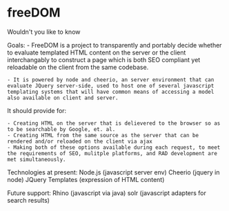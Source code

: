 freeDOM
=======

Wouldn't you like to know

Goals:
    - FreeDOM is a project to transparently and portably decide whether to evaluate templated HTML content on the server or the client interchangably to construct a page which is both SEO compliant yet reloadable on the client from the same codebase.

    - It is powered by node and cheerio, an server environment that can evaluate JQuery server-side, used to host one of several javascript templating systems that will have common means of accessing a model also available on client and server.

It should provide for:

    - Creating HTML on the server that is delievered to the browser so as to be searchable by Google, et. al.
    - Creating HTML from the same source as the server that can be rendered and/or reloaded on the client via ajax
    - Making both of these options available during each request, to meet the requirements of SEO, mulitple platforms, and RAD development are met simultaneously.
  
Technologies at present:
    Node.js (javascript server env)
    Cheerio (jquery in node)
    JQuery Templates (expression of HTML content)
    
Future support:
    Rhino (javascript via java)
    solr (javascript adapters for search results)
    

    
    
  
  
